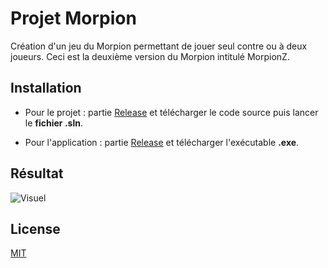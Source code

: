 # Projet Morpion

Création d'un jeu du Morpion permettant de jouer seul contre ou à deux joueurs.
Ceci est la deuxième version du Morpion intitulé MorpionZ.

## Installation

* Pour le projet : partie [Release](https://github.com/VivienFreb/MorpionZ/releases) et télécharger le code source puis lancer le **fichier .sln**.

* Pour l'application : partie [Release](https://github.com/VivienFreb/MorpionZ/releases) et télécharger l'exécutable **.exe**.

## Résultat

![Visuel](https://puu.sh/FHSbD/393a6aba92.png)

## License
[MIT](https://choosealicense.com/licenses/mit/)

